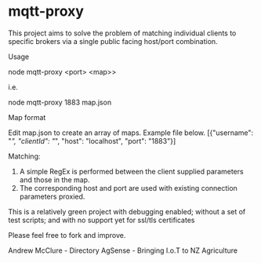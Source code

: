 # mqtt-proxy

This project aims to solve the problem of matching individual clients to specific brokers via a single public facing host/port combination.

Usage

node mqtt-proxy &lt;port&gt; &lt;map>&gt;

i.e.

node mqtt-proxy 1883 map.json

Map format

Edit map.json to create an array of maps.  Example file below.
[{"username": "*",  "clientId": "*", "host": "localhost", "port": "1883"}]

Matching:
1. A simple RegEx is performed between the client supplied parameters and those in the map.
2. The corresponding host and port are used with existing connection parameters proxied.

This is a relatively green project with debugging enabled; without a set of test scripts; and with no support yet for ssl/tls certificates

Please feel free to fork and improve.

Andrew McClure - Directory AgSense -  Bringing I.o.T to NZ Agriculture
